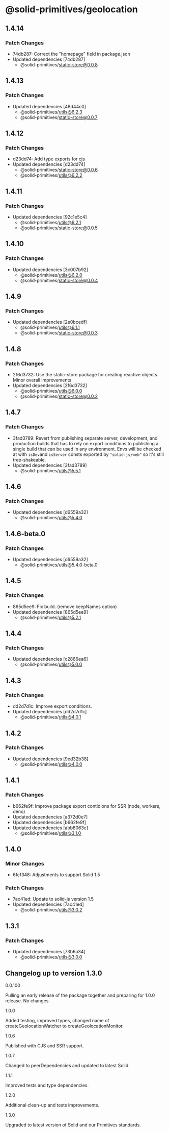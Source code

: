 # @solid-primitives/geolocation

## 1.4.14

### Patch Changes

- 74db287: Correct the "homepage" field in package.json
- Updated dependencies [74db287]
  - @solid-primitives/static-store@0.0.8

## 1.4.13

### Patch Changes

- Updated dependencies [48d44c0]
  - @solid-primitives/utils@6.2.3
  - @solid-primitives/static-store@0.0.7

## 1.4.12

### Patch Changes

- d23dd74: Add type exports for cjs
- Updated dependencies [d23dd74]
  - @solid-primitives/static-store@0.0.6
  - @solid-primitives/utils@6.2.2

## 1.4.11

### Patch Changes

- Updated dependencies [92c1e5c4]
  - @solid-primitives/utils@6.2.1
  - @solid-primitives/static-store@0.0.5

## 1.4.10

### Patch Changes

- Updated dependencies [3c007b92]
  - @solid-primitives/utils@6.2.0
  - @solid-primitives/static-store@0.0.4

## 1.4.9

### Patch Changes

- Updated dependencies [2e0bcedf]
  - @solid-primitives/utils@6.1.1
  - @solid-primitives/static-store@0.0.3

## 1.4.8

### Patch Changes

- 2f6d3732: Use the static-store package for creating reactive objects. Minor overall improvements
- Updated dependencies [2f6d3732]
  - @solid-primitives/utils@6.0.0
  - @solid-primitives/static-store@0.0.2

## 1.4.7

### Patch Changes

- 3fad3789: Revert from publishing separate server, development, and production builds that has to rely on export conditions
  to publishing a single build that can be used in any environment.
  Envs will be checked at with `isDev`and `isServer` consts exported by `"solid-js/web"` so it's still tree-shakeable.
- Updated dependencies [3fad3789]
  - @solid-primitives/utils@5.5.1

## 1.4.6

### Patch Changes

- Updated dependencies [d6559a32]
  - @solid-primitives/utils@5.4.0

## 1.4.6-beta.0

### Patch Changes

- Updated dependencies [d6559a32]
  - @solid-primitives/utils@5.4.0-beta.0

## 1.4.5

### Patch Changes

- 865d5ee9: Fix build. (remove keepNames option)
- Updated dependencies [865d5ee9]
  - @solid-primitives/utils@5.2.1

## 1.4.4

### Patch Changes

- Updated dependencies [c2866ea6]
  - @solid-primitives/utils@5.0.0

## 1.4.3

### Patch Changes

- dd2d7d1c: Improve export conditions.
- Updated dependencies [dd2d7d1c]
  - @solid-primitives/utils@4.0.1

## 1.4.2

### Patch Changes

- Updated dependencies [9ed32b38]
  - @solid-primitives/utils@4.0.0

## 1.4.1

### Patch Changes

- b662fe9f: Improve package export contidions for SSR (node, workers, deno)
- Updated dependencies [a372d0e7]
- Updated dependencies [b662fe9f]
- Updated dependencies [abb8063c]
  - @solid-primitives/utils@3.1.0

## 1.4.0

### Minor Changes

- 6fcf348: Adjustments to support Solid 1.5

### Patch Changes

- 7ac41ed: Update to solid-js version 1.5
- Updated dependencies [7ac41ed]
  - @solid-primitives/utils@3.0.2

## 1.3.1

### Patch Changes

- Updated dependencies [73b6a34]
  - @solid-primitives/utils@3.0.0

## Changelog up to version 1.3.0

0.0.100

Pulling an early release of the package together and preparing for 1.0.0 release. No changes.

1.0.0

Added testing, improved types, changed name of createGeolocationWatcher to createGeolocationMonitor.

1.0.6

Published with CJS and SSR support.

1.0.7

Changed to peerDependencies and updated to latest Solid.

1.1.1

Improved tests and type dependencies.

1.2.0

Additional clean-up and tests improvements.

1.3.0

Upgraded to latest version of Solid and our Primitives standards.
